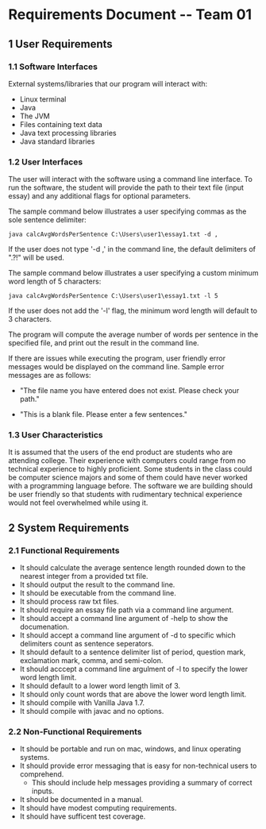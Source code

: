 # **Requirements Document -- Team 01**

## 1 User Requirements
### 1.1 Software Interfaces
  
External systems/libraries that our program will interact with: 
    
* Linux terminal
* Java
* The JVM
* Files containing text data
* Java text processing libraries
* Java standard libraries

### 1.2 User Interfaces


The user will interact with the software using a command line interface. To run the software, the student will provide the path to their text file (input essay) and any additional flags for optional parameters. 

The sample command below illustrates a user specifying commas as the sole sentence delimiter: 

`java calcAvgWordsPerSentence C:\Users\user1\essay1.txt -d ,`

If the user does not type '-d ,' in the command line, the default delimiters of ".?!" will be used. 

The sample command below illustrates a user specifying a custom minimum word length of 5 characters:

`java calcAvgWordsPerSentence C:\Users\user1\essay1.txt -l 5`

If the user does not add the '-l' flag, the minimum word length will default to 3 characters.

The program will compute the average number of words per sentence in the specified file, and print out the result in the command line.

If there are issues while executing the program, user friendly error messages would be displayed on the command line. Sample error messages are as follows: 

* "The file name you have entered does not exist. Please check your path."

* "This is a blank file. Please enter a few sentences."


### 1.3 User Characteristics


It is assumed that the users of the end product are students who are attending college. Their experience with computers could range from no technical experience to highly proficient. Some students in the class could be computer science majors and some of them could have never worked with a programming language before. The software we are building should be user friendly so that students with rudimentary technical experience would not feel overwhelmed while using it.

## 2 System Requirements   

### 2.1 Functional Requirements

* It should calculate the average sentence length rounded down to the nearest integer from a provided txt file.
* It should output the result to the command line.
* It should be executable from the command line.
* It should process raw txt files.
* It should require an essay file path via a command line argument.
* It should accept a command line argument of -help to show the documenation.
* It should accept a command line argument of -d to specific which delimiters count as sentence seperators.
* It should default to a sentence delimiter list of period, question mark, exclamation mark, comma, and semi-colon.
* It should acccept a command line argulment of -l to specify the lower word length limit.
* It should default to a lower word length limit of 3.
* It should only count words that are above the lower word length limit.
* It should compile with Vanilla Java 1.7.
* It should compile with javac and no options.
    
### 2.2 Non-Functional Requirements
    
* It should be portable and run on mac, windows, and linux operating systems.
* It should provide error messaging that is easy for non-technical users to comprehend.
	- This should include help messages providing a summary of correct inputs.
* It should be documented in a manual.
* It should have modest computing requirements.
* It should have sufficent test coverage.
    
    
    
    
